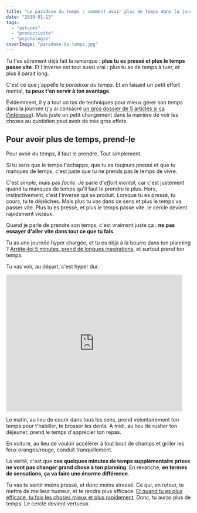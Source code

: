 ```yaml
---
title: "Le paradoxe du temps : comment avoir plus de temps dans la journée"
date: "2019-01-13"
tags:
  - "astuces"
  - "productivite"
  - "psychologie"
coverImage: "paradoxe-du-temps.jpg"
---
```


Tu t'es sûrement déjà fait la remarque : **plus tu es pressé et plus le temps passe vite**. Et l'inverse est tout aussi vrai : plus tu as de temps à tuer, et plus il parait long.

C'est ce que j'appelle le _paradoxe du temps_. Et en faisant un petit effort mental, **tu peux t'en servir à ton avantage**.

Évidemment, il y a tout un tas de techniques pour mieux gérer son temps dans la journée (j'y ai consacré [un gros dossier de 5 articles si ça t'intéresse](https://tobal.fr/devenez-un-pro-de-la-gestion-du-temps-et-triplez-votre-productivite/)). Mais juste un petit changement dans la manière de voir les choses au quotidien peut avoir de très gros effets.

## Pour avoir plus de temps, prend-le

Pour avoir du temps, il faut le prendre. Tout simplement.

Si tu sens que le temps t'échappe, que tu es toujours pressé et que tu manques de temps, c'est juste que tu ne prends pas le temps de vivre.

C'est _simple_, mais pas _facile_. Je parle d'_effort mental_, car c'est justement quand tu manques de temps qu'il faut le prendre le plus. Hors, instinctivement, c'est l'inverse qui se produit. Lorsque tu es pressé, tu cours, tu te dépêches. Mais plus tu vas dans ce sens et plus le temps va passer vite. Plus tu es pressé, et plus le temps passe vite. le cercle devient rapidement vicieux.

Quand je parle de prendre son temps, c'est vraiment juste ça : **ne pas essayer d'aller vite dans tout ce que tu fais**.

Tu as une journée hyper chargée, et tu es déjà à la bourre dans ton planning ? [Arrête-toi 5 minutes, prend de longues inspirations](https://tobal.fr/comment-se-mettre-a-la-meditation/), et surtout prend ton temps.

Tu vas voir, au départ, c'est hyper dur.

<iframe class="giphy-embed" src="https://giphy.com/embed/7kn27lnYSAE9O" width="480" height="373" frameborder="0" allowfullscreen="allowfullscreen"></iframe>

Le matin, au lieu de courir dans tous les sens, prend volontairement ton temps pour t'habiller, te brosser les dents. À midi, au lieu de rusher ton déjeuner, prend le temps d'apprécier ton repas.

En voiture, au lieu de vouloir accélérer à tout bout de champs et griller les feux oranges/rouge, conduit tranquillement.

La vérité, c'est que **ces quelques minutes de temps supplémentaire prises ne vont pas changer grand chose à ton planning**. En revanche, **en termes de sensations, ça va faire une énorme différence**.

Tu vas te sentir moins pressé, et donc moins stressé. Ce qui, en retour, te mettra de meilleur humeur, et te rendra plus efficace. [Et quand tu es plus efficace, tu fais les choses mieux et plus rapidement](https://tobal.fr/efficacite-et-efficience-deux-mots-proches-mais-une-grosse-difference/). Donc, tu auras plus de temps. Le cercle devient vertueux.

